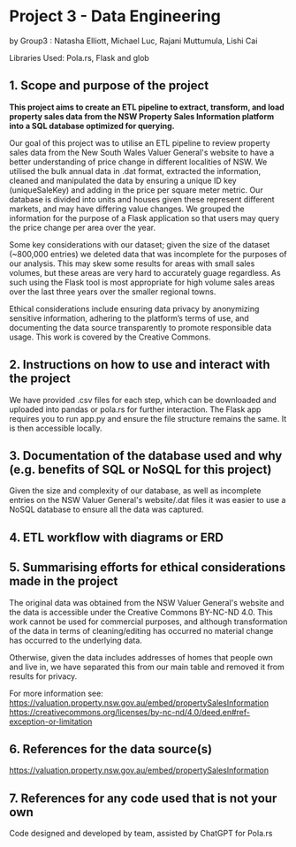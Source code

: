 # Project 3 - Data Engineering  
by Group3 : Natasha Elliott, Michael Luc, Rajani Muttumula, Lishi Cai

Libraries Used:
Pola.rs, Flask and glob

## 1. Scope and purpose of the project

**This project aims to create an ETL pipeline to extract, transform, and load property sales data from the NSW Property 
Sales Information platform into a SQL database optimized for querying.** 

Our goal of this project was to utilise an ETL pipeline to review property sales data from the New South Wales Valuer General's website
to have a better understanding of price change in different localities of NSW. We utilised the bulk annual data in .dat format, extracted
the information, cleaned and manipulated the data by ensuring a unique ID key (uniqueSaleKey) and adding in the price per square meter metric.
Our database is divided into units and houses given these represent different markets, and may have differing value changes.
We grouped the information for the purpose of a Flask application so that users may query the price change per area over the year.

Some key considerations with our dataset; given the size of the dataset (~800,000 entries) we deleted data that was incomplete for the purposes
of our analysis. This may skew some results for areas with small sales volumes, but these areas are very hard to accurately guage regardless.
As such using the Flask tool is most appropriate for high volume sales areas over the last three years over the smaller regional towns.

Ethical considerations 
include ensuring data privacy by anonymizing sensitive information, adhering to the platform’s terms 
of use, and documenting the data source transparently to promote responsible data usage. This work is covered by the Creative Commons.

## 2. Instructions on how to use and interact with the project

We have provided .csv files for each step, which can be downloaded and uploaded into pandas or pola.rs for further interaction.
The Flask app requires you to run app.py and ensure the file structure remains the same. 
It is then accessible locally.

## 3. Documentation of the database used and why (e.g. benefits of SQL or NoSQL for this project)

Given the size and complexity of our database, as well as incomplete entries on the NSW Valuer General's website/.dat files
it was easier to use a NoSQL database to ensure all the data was captured. 

## 4. ETL workflow with diagrams or ERD










## 5. Summarising efforts for ethical considerations made in the project

The original data was obtained from the NSW Valuer General's website and the data is accessible under the Creative Commons BY-NC-ND 4.0.
This work cannot be used for commercial purposes, and although transformation of the data in terms of cleaning/editing has occurred no material change
has occurred to the underlying data. 

Otherwise, given the data includes addresses of homes that people own and live in, we have separated this from our main table and removed it from results for privacy.

For more information see:
https://valuation.property.nsw.gov.au/embed/propertySalesInformation
https://creativecommons.org/licenses/by-nc-nd/4.0/deed.en#ref-exception-or-limitation

## 6. References for the data source(s)

https://valuation.property.nsw.gov.au/embed/propertySalesInformation

## 7. References for any code used that is not your own
Code designed and developed by team, assisted by ChatGPT for Pola.rs



